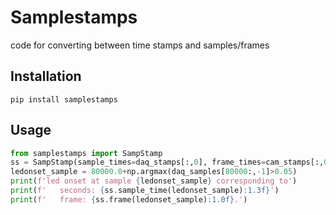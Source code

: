 # Samplestamps

code for converting between time stamps and samples/frames

## Installation
`pip install samplestamps`

## Usage

```python
from samplestamps import SampStamp
ss = SampStamp(sample_times=daq_stamps[:,0], frame_times=cam_stamps[:,0], sample_numbers=daq_samplenumber[:,0])
ledonset_sample = 80000.0+np.argmax(daq_samples[80000:,-1]>0.05)
print(f'led onset at sample {ledonset_sample} corresponding to')
print(f'   seconds: {ss.sample_time(ledonset_sample):1.3f}')
print(f'   frame: {ss.frame(ledonset_sample):1.0f}.')
```